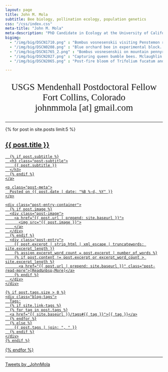 ```yaml
---
layout: page
title: John M. Mola
subtitle: Bee biology, pollination ecology, population genetics
css: "/css/index.css"
meta-title: "John M. Mola"
meta-description: "PhD Candidate in Ecology at the University of California Davis"
bigimg:
  - "/img/big/DSCN1710.png" : "Bombus vosnesenskii visiting Penstemon rydbergii. Truckee, CA. 2015"
  - "/img/big/DSCN0208.png" : "Blue orchard bee in experimental block. Blue Lake, CA. 2015"
  - "/img/big/DSCN1765_2.png" : "Bombus vosnesenskii on mountain pennyroyal. Truckee, CA. 2015"
  - "/img/big/DSCN2027.png" : "Capturing queen bumble bees. Mclaughlin Reserve. 2016"
  - "/img/big/DSCN2065.png" : "Post-fire bloom of Trifolium fucatum and supporting cast. McLaughlin Reserve. 2015"

---
```




<div style="text-align:center">
  <p style="font-family: calibri; font-size:22pt">
  USGS Mendenhall Postdoctoral Fellow <br>
  Fort Collins, Colorado <br>
  johnmmola [at] gmail.com
  
  </p>
</div>

---

<div class="posts-list">
  {% for post in site.posts limit:5 %}
  <article class="post-preview">
    <a href="{{ post.url | prepend: site.baseurl }}">
      <h2 class="post-title">{{ post.title }}</h2>

      {% if post.subtitle %}
      <h3 class="post-subtitle">
        {{ post.subtitle }}
      </h3>
      {% endif %}
    </a>

    <p class="post-meta">
      Posted on {{ post.date | date: "%B %-d, %Y" }}
    </p>

    <div class="post-entry-container">
      {% if post.image %}
      <div class="post-image">
        <a href="{{ post.url | prepend: site.baseurl }}">
          <img src="{{ post.image }}">
        </a>
      </div>
      {% endif %}
      <div class="post-entry">
        {{ post.excerpt | strip_html | xml_escape | truncatewords: site.excerpt_length }}
        {% assign excerpt_word_count = post.excerpt | number_of_words %}
        {% if post.content != post.excerpt or excerpt_word_count > site.excerpt_length %}
          <a href="{{ post.url | prepend: site.baseurl }}" class="post-read-more">[Read&nbsp;More]</a>
        {% endif %}
      </div>
    </div>

    {% if post.tags.size > 0 %}
    <div class="blog-tags">
      Tags:
      {% if site.link-tags %}
      {% for tag in post.tags %}
      <a href="{{ site.baseurl }}/tags#{{ tag }}">{{ tag }}</a>
      {% endfor %}
      {% else %}
        {{ post.tags | join: ", " }}
      {% endif %}
    </div>
    {% endif %}

   </article>
  {% endfor %}
</div>

---
<p align="center">

<a class="twitter-timeline" data-height="800" data-width="400" data-theme="light" data-link-color="#FAB81E" href="https://twitter.com/_JohnMola?ref_src=twsrc%5Etfw">Tweets by _JohnMola</a> <script async src="https://platform.twitter.com/widgets.js" charset="utf-8"></script>
</p>